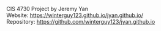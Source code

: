 CIS 4730 Project by Jeremy Yan <br/>
Website: https://winterguy123.github.io/jyan.github.io/ <br/>
Repository: https://github.com/winterguy123/jyan.github.io 
